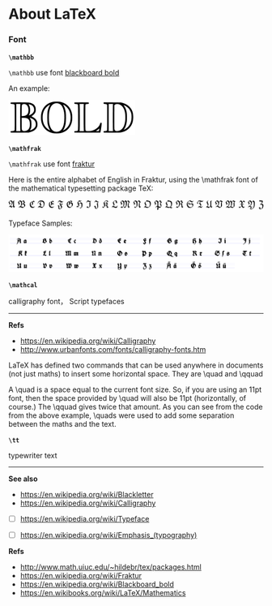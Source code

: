 About LaTeX
===========

### Font

**`\mathbb`**

`\mathbb` use font [blackboard bold](https://en.wikipedia.org/wiki/Blackboard_bold)

An example:

![](/_img/2014/mathbb.png)


**`\mathfrak`**

`\mathfrak` use font [fraktur](https://en.wikipedia.org/wiki/Fraktur)

Here is the entire alphabet of English in Fraktur, using the \mathfrak font of the mathematical typesetting package TeX:

![](/_img/2014/fraktur-01.png)

Typeface Samples:

![](/_img/2014/fraktur-02.png)


**`\mathcal`**

calligraphy font， Script typefaces





---

**Refs**

* https://en.wikipedia.org/wiki/Calligraphy
* http://www.urbanfonts.com/fonts/calligraphy-fonts.htm



LaTeX has defined two commands that can be used anywhere in documents (not just maths) to insert some horizontal space. They are \quad and \qquad

A \quad is a space equal to the current font size. So, if you are using an 11pt font, then the space provided by \quad will also be 11pt (horizontally, of course.) The \qquad gives twice that amount. As you can see from the code from the above example, \quads were used to add some separation between the maths and the text.



**`\tt`**

typewriter text










---

**See also**

* https://en.wikipedia.org/wiki/Blackletter
* https://en.wikipedia.org/wiki/Calligraphy
* [ ] https://en.wikipedia.org/wiki/Typeface
* [ ] https://en.wikipedia.org/wiki/Emphasis_(typography)


**Refs**

* http://www.math.uiuc.edu/~hildebr/tex/packages.html
* https://en.wikipedia.org/wiki/Fraktur
* https://en.wikipedia.org/wiki/Blackboard_bold
* https://en.wikibooks.org/wiki/LaTeX/Mathematics
